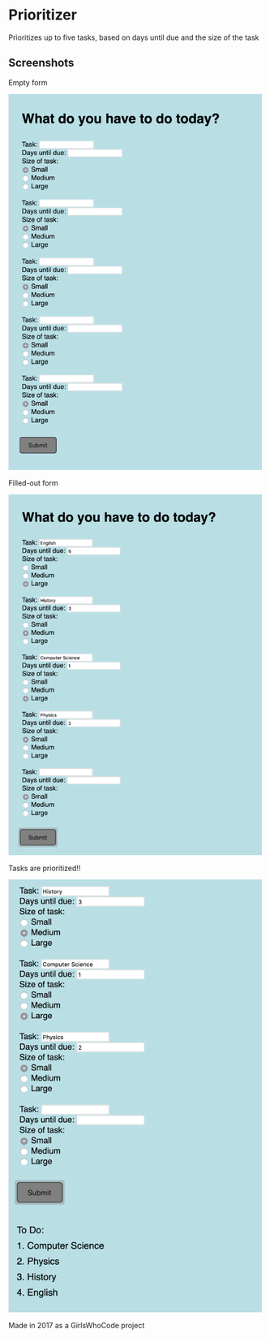 # Prioritizer
Prioritizes up to five tasks, based on days until due and the size of the task

## Screenshots
Empty form

<img src="empty.png" width="500">


Filled-out form

<img src="filledout.png" width="500">


Tasks are prioritized!!

<img src="result.png" width="500">

Made in 2017 as a GirlsWhoCode project
